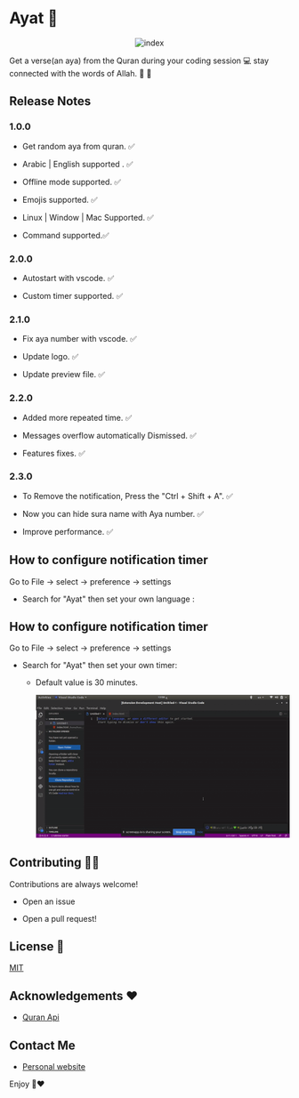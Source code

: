# Ayat  📝  

<p align="center">
 
<img src="https://i.ibb.co/DV3JFGB/photo1660800725.png" alt="index" border="0" width="200" height="200">
 </p>

Get a verse(an aya) from the Quran during your coding session 💻 stay connected with the words of Allah. 💚 🕋


## Release Notes

### 1.0.0

- Get random aya from quran. ✅

- Arabic | English supported . ✅

- Offline mode supported. ✅

- Emojis supported. ✅

- Linux | Window | Mac Supported. ✅

- Command supported.✅

### 2.0.0

- Autostart with vscode. ✅

- Custom timer supported. ✅

### 2.1.0

- Fix aya number with vscode. ✅

- Update logo. ✅

- Update preview file. ✅

### 2.2.0

- Added more repeated time. ✅

- Messages overflow automatically Dismissed. ✅

- Features fixes. ✅

### 2.3.0

- To Remove the notification, Press the "Ctrl + Shift + A". ✅

- Now you can hide sura name with Aya number. ✅

- Improve performance. ✅


## How to configure notification timer

Go to File -> select -> preference -> settings 

- Search for "Ayat" then set your own language :

## How to configure notification timer

Go to File -> select -> preference -> settings 

- Search for "Ayat" then set your own timer:

    - Default value is 30 minutes.

      ![image info](./images/preview.gif)


## Contributing 🧑‍💻

Contributions are always welcome!  

- Open an issue

- Open a pull request!


## License 💼 

[MIT](https://choosealicense.com/licenses/mit/) 


## Acknowledgements ❤️ 

* [Quran Api](https://alquran.cloud/api)


## Contact Me

* [Personal website ](https://hussamadil.com)


Enjoy 💚❤️

